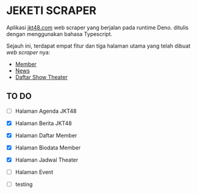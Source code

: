 # **JEKETI SCRAPER**

Aplikasi [jkt48.com](https://jkt48.com) web scraper yang berjalan pada runtime Deno. ditulis dengan menggunakan bahasa Typescript.

Sejauh ini, terdapat empat fitur dan tiga halaman utama yang telah dibuat _web scraper_ nya:

-   [Member](https://jkt48.com/member/list)
-   [News](https://jkt48.com/member/list)
-   [Daftar Show Theater](https://jkt48.com/theater/schedule)

## **TO DO**

-   [ ] Halaman Agenda JKT48
-   [x] Halaman Berita JKT48
-   [x] Halaman Daftar Member
-   [x] Halaman Biodata Member
-   [x] Halaman Jadwal Theater
-   [ ] Halaman Event

-   [ ] testing
